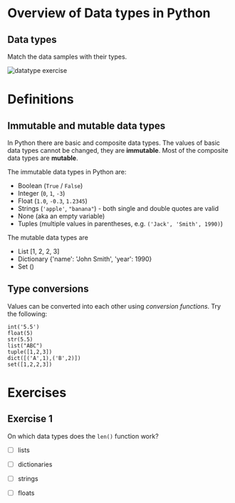 
# Overview of Data types in Python

## Data types

Match the data samples with their types.

![datatype exercise](exercises/datatypes.png)

# Definitions

## Immutable and mutable data types

In Python there are basic and composite data types. The values of basic data types cannot be changed, they are **immutable**. Most of the composite data types are **mutable**.

The immutable data types in Python are:

* Boolean (`True` / `False`)
* Integer (`0`, `1`, `-3`)
* Float (`1.0`, `-0.3`, `1.2345`)
* Strings (`'apple'`, `"banana"`) - both single and double quotes are valid
* None (aka an empty variable)
* Tuples (multiple values in parentheses, e.g. `('Jack', 'Smith', 1990)`)

The mutable data types are

* List [1, 2, 2, 3]
* Dictionary {'name': 'John Smith', 'year': 1990}
* Set ()

## Type conversions

Values can be converted into each other using *conversion functions*. Try the following:

    int('5.5')
    float(5)
    str(5.5)
    list("ABC")
    tuple([1,2,3])
    dict([('A',1),('B',2)])
    set([1,2,2,3])

# Exercises

## Exercise 1

On which data types does the `len()` function work?

- [ ] lists
- [ ] dictionaries
- [ ] strings
- [ ] floats

